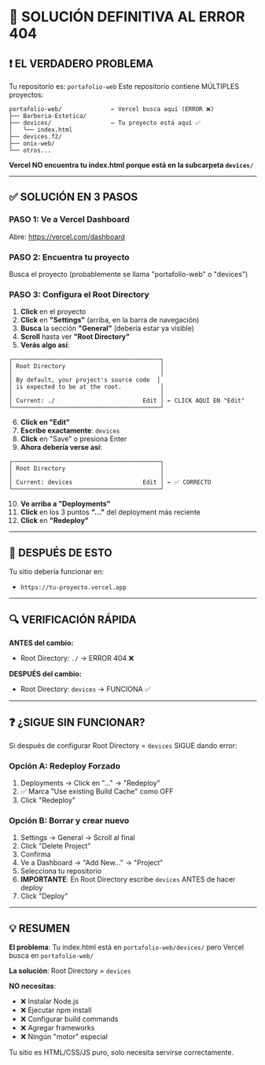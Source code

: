 # 🔴 SOLUCIÓN DEFINITIVA AL ERROR 404

## ❗ EL VERDADERO PROBLEMA

Tu repositorio es: `portafolio-web`
Este repositorio contiene MÚLTIPLES proyectos:

```
portafolio-web/              ← Vercel busca aquí (ERROR ❌)
├── Barberia-Estetica/
├── devices/                 ← Tu proyecto está aquí ✅
│   └── index.html
├── devices.f2/
├── onix-web/
└── otros...
```

**Vercel NO encuentra tu index.html porque está en la subcarpeta `devices/`**

---

## ✅ SOLUCIÓN EN 3 PASOS

### PASO 1: Ve a Vercel Dashboard

Abre: https://vercel.com/dashboard

### PASO 2: Encuentra tu proyecto

Busca el proyecto (probablemente se llama "portafolio-web" o "devices")

### PASO 3: Configura el Root Directory

1. **Click** en el proyecto
2. **Click** en **"Settings"** (arriba, en la barra de navegación)
3. **Busca** la sección **"General"** (debería estar ya visible)
4. **Scroll** hasta ver **"Root Directory"**
5. **Verás algo así**:

```
┌──────────────────────────────────────────┐
│ Root Directory                           │
│                                          │
│ By default, your project's source code  │
│ is expected to be at the root.           │
│                                          │
│ Current: ./                         Edit │ ← CLICK AQUÍ EN "Edit"
└──────────────────────────────────────────┘
```

6. **Click en "Edit"**
7. **Escribe exactamente**: `devices`
8. **Click** en "Save" o presiona Enter
9. **Ahora debería verse así**:

```
┌──────────────────────────────────────────┐
│ Root Directory                           │
│                                          │
│ Current: devices                    Edit │ ← ✅ CORRECTO
└──────────────────────────────────────────┘
```

10. **Ve arriba a "Deployments"**
11. **Click** en los 3 puntos **"..."** del deployment más reciente
12. **Click** en **"Redeploy"**

---

## 🎯 DESPUÉS DE ESTO

Tu sitio debería funcionar en:
- `https://tu-proyecto.vercel.app`

---

## 🔍 VERIFICACIÓN RÁPIDA

**ANTES del cambio:**
- Root Directory: `./` → ERROR 404 ❌

**DESPUÉS del cambio:**
- Root Directory: `devices` → FUNCIONA ✅

---

## ❓ ¿SIGUE SIN FUNCIONAR?

Si después de configurar Root Directory = `devices` SIGUE dando error:

### Opción A: Redeploy Forzado
1. Deployments → Click en "..." → "Redeploy"
2. ✅ Marca "Use existing Build Cache" como OFF
3. Click "Redeploy"

### Opción B: Borrar y crear nuevo
1. Settings → General → Scroll al final
2. Click "Delete Project"
3. Confirma
4. Ve a Dashboard → "Add New..." → "Project"
5. Selecciona tu repositorio
6. **IMPORTANTE**: En Root Directory escribe `devices` ANTES de hacer deploy
7. Click "Deploy"

---

## 💡 RESUMEN

**El problema**: Tu index.html está en `portafolio-web/devices/` pero Vercel busca en `portafolio-web/`

**La solución**: Root Directory = `devices`

**NO necesitas**:
- ❌ Instalar Node.js
- ❌ Ejecutar npm install
- ❌ Configurar build commands
- ❌ Agregar frameworks
- ❌ Ningún "motor" especial

Tu sitio es HTML/CSS/JS puro, solo necesita servirse correctamente.

